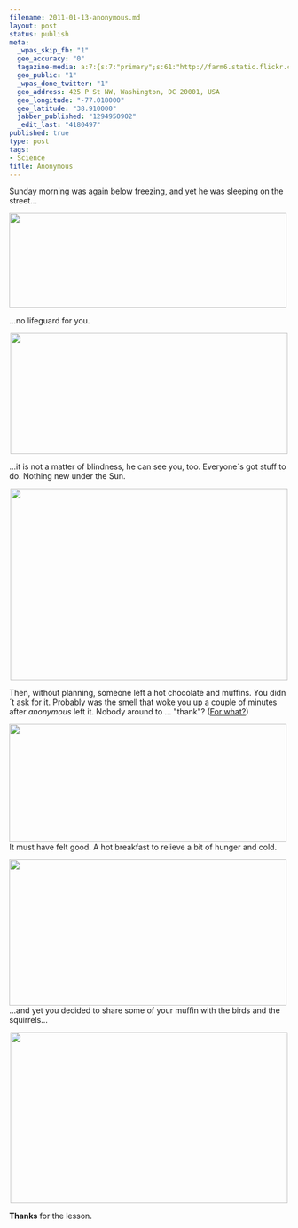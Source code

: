 ```yaml
--- 
filename: 2011-01-13-anonymous.md
layout: post
status: publish
meta: 
  _wpas_skip_fb: "1"
  geo_accuracy: "0"
  tagazine-media: a:7:{s:7:"primary";s:61:"http://farm6.static.flickr.com/5167/5352839620_cc2f09f0a2.jpg";s:6:"images";a:6:{s:61:"http://farm6.static.flickr.com/5086/5352837300_3aa0338173.jpg";a:6:{s:8:"file_url";s:61:"http://farm6.static.flickr.com/5086/5352837300_3aa0338173.jpg";s:5:"width";s:3:"500";s:6:"height";s:3:"171";s:4:"type";s:5:"image";s:4:"area";s:5:"85500";s:9:"file_path";s:0:"";}s:61:"http://farm6.static.flickr.com/5084/5352841464_3ba5a0e35f.jpg";a:6:{s:8:"file_url";s:61:"http://farm6.static.flickr.com/5084/5352841464_3ba5a0e35f.jpg";s:5:"width";s:3:"500";s:6:"height";s:3:"218";s:4:"type";s:5:"image";s:4:"area";s:6:"109000";s:9:"file_path";s:0:"";}s:61:"http://farm6.static.flickr.com/5167/5352839620_cc2f09f0a2.jpg";a:6:{s:8:"file_url";s:61:"http://farm6.static.flickr.com/5167/5352839620_cc2f09f0a2.jpg";s:5:"width";s:3:"500";s:6:"height";s:3:"345";s:4:"type";s:5:"image";s:4:"area";s:6:"172500";s:9:"file_path";s:0:"";}s:61:"http://farm6.static.flickr.com/5127/5352843512_852514d32a.jpg";a:6:{s:8:"file_url";s:61:"http://farm6.static.flickr.com/5127/5352843512_852514d32a.jpg";s:5:"width";s:3:"500";s:6:"height";s:3:"213";s:4:"type";s:5:"image";s:4:"area";s:6:"106500";s:9:"file_path";s:0:"";}s:61:"http://farm6.static.flickr.com/5241/5352845840_2a0c3885c4.jpg";a:6:{s:8:"file_url";s:61:"http://farm6.static.flickr.com/5241/5352845840_2a0c3885c4.jpg";s:5:"width";s:3:"500";s:6:"height";s:3:"263";s:4:"type";s:5:"image";s:4:"area";s:6:"131500";s:9:"file_path";s:0:"";}s:61:"http://farm6.static.flickr.com/5127/5352238633_08594ca53d.jpg";a:6:{s:8:"file_url";s:61:"http://farm6.static.flickr.com/5127/5352238633_08594ca53d.jpg";s:5:"width";s:3:"500";s:6:"height";s:3:"308";s:4:"type";s:5:"image";s:4:"area";s:6:"154000";s:9:"file_path";s:0:"";}}s:6:"videos";a:0:{}s:11:"image_count";s:1:"6";s:6:"author";s:7:"4180497";s:7:"blog_id";s:7:"8438084";s:9:"mod_stamp";s:19:"2011-01-13 20:39:38";}
  geo_public: "1"
  _wpas_done_twitter: "1"
  geo_address: 425 P St NW, Washington, DC 20001, USA
  geo_longitude: "-77.018000"
  geo_latitude: "38.910000"
  jabber_published: "1294950902"
  _edit_last: "4180497"
published: true
type: post
tags: 
- Science
title: Anonymous
---
```

<p style="text-align:left;">Sunday morning was again below freezing, and yet he was sleeping on the street...</p>
<p style="text-align:left;"><a title="Untitled by brunosan, on Flickr" href="http://www.flickr.com/photos/nasonurb/5352837300/"><img class="aligncenter" src="http://farm6.static.flickr.com/5086/5352837300_3aa0338173.jpg" alt="" width="500" height="171" /></a></p>
<!--more-->...no lifeguard for you.
<p style="text-align:center;"><a title="Untitled by brunosan, on Flickr" href="http://www.flickr.com/photos/nasonurb/5352841464/"><img class="aligncenter" src="http://farm6.static.flickr.com/5084/5352841464_3ba5a0e35f.jpg" alt="" width="500" height="218" /></a></p>
...it is not a matter of blindness, he can see you, too. Everyone´s got stuff to do. Nothing new under the Sun.
<p style="text-align:center;"><a title="Untitled by brunosan, on Flickr" href="http://www.flickr.com/photos/nasonurb/5352839620/"><img class="aligncenter" src="http://farm6.static.flickr.com/5167/5352839620_cc2f09f0a2.jpg" alt="" width="500" height="345" /></a></p>
<p style="text-align:left;">Then, without planning, someone left a hot chocolate and muffins. You didn´t ask for it. Probably was the smell that woke you up a couple of minutes after <em>anonymous</em> left it. Nobody around to ... "thank"? (<a href="http://en.wikipedia.org/wiki/The_Golden_Rule">For what?</a>)</p>
<p style="text-align:left;"><a title="Untitled by brunosan, on Flickr" href="http://www.flickr.com/photos/nasonurb/5352843512/"><img class="aligncenter" src="http://farm6.static.flickr.com/5127/5352843512_852514d32a.jpg" alt="" width="500" height="213" /></a>
It must have felt good. A hot breakfast to relieve a bit of hunger and cold.</p>
<p style="text-align:left;"><a title="Untitled by brunosan, on Flickr" href="http://www.flickr.com/photos/nasonurb/5352845840/"><img class="aligncenter" src="http://farm6.static.flickr.com/5241/5352845840_2a0c3885c4.jpg" alt="" width="500" height="263" /></a>
...and yet you decided to share some of your muffin with the birds and the squirrels...</p>
<p style="text-align:center;"><a title="Untitled by brunosan, on Flickr" href="http://www.flickr.com/photos/nasonurb/5352238633/"><img class="aligncenter" src="http://farm6.static.flickr.com/5127/5352238633_08594ca53d.jpg" alt="" width="500" height="308" /></a></p>
<strong>Thanks</strong> for the lesson.
